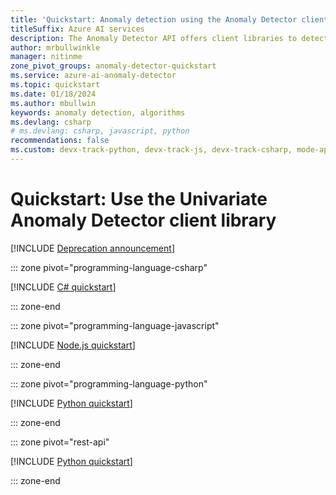 ```yaml
---
title: 'Quickstart: Anomaly detection using the Anomaly Detector client library'
titleSuffix: Azure AI services
description: The Anomaly Detector API offers client libraries to detect abnormalities in your data series either as a batch or on streaming data.
author: mrbullwinkle
manager: nitinme
zone_pivot_groups: anomaly-detector-quickstart
ms.service: azure-ai-anomaly-detector
ms.topic: quickstart
ms.date: 01/18/2024
ms.author: mbullwin
keywords: anomaly detection, algorithms
ms.devlang: csharp
# ms.devlang: csharp, javascript, python
recommendations: false
ms.custom: devx-track-python, devx-track-js, devx-track-csharp, mode-api, devx-track-dotnet, devx-track-extended-java
---
```


# Quickstart: Use the Univariate Anomaly Detector client library

[!INCLUDE [Deprecation announcement](../includes/deprecation.md)]

::: zone pivot="programming-language-csharp"

[!INCLUDE [C# quickstart](../includes/quickstarts/anomaly-detector-client-library-csharp.md)]

::: zone-end

::: zone pivot="programming-language-javascript"

[!INCLUDE [Node.js quickstart](../includes/quickstarts/anomaly-detector-client-library-javascript.md)]

::: zone-end

::: zone pivot="programming-language-python"

[!INCLUDE [Python quickstart](../includes/quickstarts/anomaly-detector-client-library-python.md)]

::: zone-end

::: zone pivot="rest-api"

[!INCLUDE [Python quickstart](../includes/quickstarts/anomaly-detector-rest-api.md)]

::: zone-end
